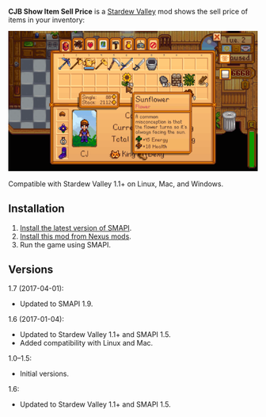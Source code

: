 ﻿**CJB Show Item Sell Price** is a [Stardew Valley](http://stardewvalley.net/) mod shows the sell
price of items in your inventory:

![](screenshot.gif)

Compatible with Stardew Valley 1.1+ on Linux, Mac, and Windows.

## Installation
1. [Install the latest version of SMAPI](https://github.com/Pathoschild/SMAPI/releases).
2. [Install this mod from Nexus mods](http://www.nexusmods.com/stardewvalley/mods/5).
3. Run the game using SMAPI.

## Versions
1.7 (2017-04-01):
* Updated to SMAPI 1.9.

1.6 (2017-01-04):
* Updated to Stardew Valley 1.1+ and SMAPI 1.5.
* Added compatibility with Linux and Mac.

1.0–1.5:
* Initial versions.

1.6:
* Updated to Stardew Valley 1.1+ and SMAPI 1.5.
